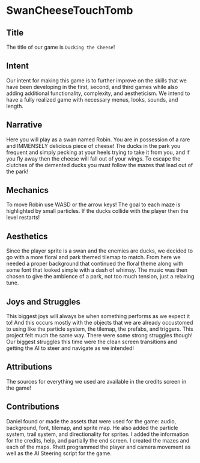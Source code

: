 # SwanCheeseTouchTomb

## Title

The title of our game is `Ducking the Cheese`!

## Intent

Our intent for making this game is to further improve on the skills that we have been developing in the first, second, and third games while also adding additional functionality, complexity, and aestheticism. We intend to have a fully realized game with necessary menus, looks, sounds, and length.

## Narrative

Here you will play as a swan named Robin. You are in possession of a rare and IMMENSELY delicious piece of cheese! The ducks in the park you frequent and simply pecking at your heels trying to take it from you, and if you fly away then the cheese will fall out of your wings. To escape the clutches of the demented ducks you must follow the mazes that lead out of the park!

## Mechanics

To move Robin use WASD or the arrow keys! The goal to each maze is highlighted by small particles. If the ducks collide with the player then the level restarts!

## Aesthetics

Since the player sprite is a swan and the enemies are ducks, we decided to go with a more floral and park themed tilemap to match. From here we needed a proper background that continued the floral theme along with some font that looked simple with a dash of whimsy. The music was then chosen to give the ambience of a park, not too much tension, just a relaxing tune.

## Joys and Struggles

This biggest joys will always be when something performs as we expect it to! And this occurs mostly with the objects that we are already occustomed to using like the particle system, the tilemap, the prefabs, and triggers. This project felt much the same way. There were some strong struggles though! Our biggest struggles this time were the clean screen transitions and getting the AI to steer and navigate as we intended!

## Attributions

The sources for everything we used are available in the credits screen in the game!

## Contributions

Daniel found or made the assets that were used for the game: audio, background, font, tilemap, and sprite map. He also added the particle system, trail system, and directionality for sprites. I added the information for the credits, help, and partially the end screen. I created the mazes and each of the maps. Rhett programmed the player and camera movement as well as the AI Steering script for the game.
